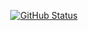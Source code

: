 

<p align="center">
<a href="https://github.com/huxleymc"><img alt="GitHub Status" src="https://github-readme-stats.vercel.app/api?username=huxleymc&hide=contribs&show_icons=true&include_all_commits=true&count_private=true"/></a>
</p>
